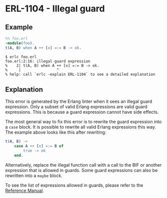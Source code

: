 # ERL-1104 - Illegal guard

## Example

```erlang
%% foo.erl
-module(foo).
t(A, B) when A ++ [x] =:= B -> ok.
```

```
$ erlc foo.erl
foo.erl:2:16: illegal guard expression
%    2| t(A, B) when A ++ [x] =:= B -> ok.
%     |                ^
% help: call `erlc -explain ERL-1104` to see a detailed explanation
```

## Explanation

This error is generated by the Erlang linter when it sees an illegal guard
expression. Only a subset of valid Erlang expressions are valid guard
expressions. This is because a guard expression cannot have side effects.

The most general way to fix this error is to rewrite the guard expression
into a `case` block. It is possible to rewrite all valid Erlang expressions
this way. The example above looks like this after rewriting:

```erlang
t(A, B) ->
    case A ++ [x] =:= B of
        true -> ok
    end.
```

Alternatively, replace the illegal function call with a call to the BIF
or another expression that is allowed in guards. Some guard expressions
can also be rewritten into a `maybe` block.

To see the list of expressions allowed in guards, please refer to the
[Reference Manual](`e:system:expressions#guard-expressions`).
